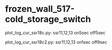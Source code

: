 # frozen_wall_517-cold_storage_switch

plot_log_cur_ssr18c.py: ssr11,12,13 on5sec off5sec

plot_log_cur_ssr18c2.py: ssr11,12,13 on1sec off9sec

